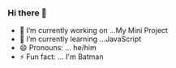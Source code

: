 ### Hi there 👋


- 🔭 I’m currently working on ...My Mini Project
- 🌱 I’m currently learning ...JavaScript
- 😄 Pronouns: ... he/him
- ⚡ Fun fact: ... I'm Batman 
